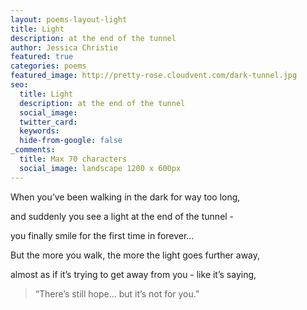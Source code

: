 ```yaml
---
layout: poems-layout-light
title: Light
description: at the end of the tunnel
author: Jessica Christie
featured: true
categories: poems
featured_image: http://pretty-rose.cloudvent.com/dark-tunnel.jpg
seo:
  title: Light
  description: at the end of the tunnel
  social_image:
  twitter_card:
  keywords:
  hide-from-google: false
_comments:
  title: Max 70 characters
  social_image: landscape 1200 x 600px
---
```

When you’ve been walking in the dark for way too long,

and suddenly you see a light at the end of the tunnel -

you finally smile for the first time in forever…

But the more you walk, the more the light goes further away,

almost as if it’s trying to get away from you - like it’s saying,

> “There’s still hope… but it’s not for you.”
